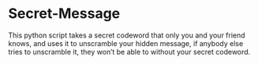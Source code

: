 # Secret-Message
This python script takes a secret codeword that only you and your friend knows, and uses it to unscramble your hidden message, if anybody else tries to unscramble it, they won’t be able to without your secret codeword.
